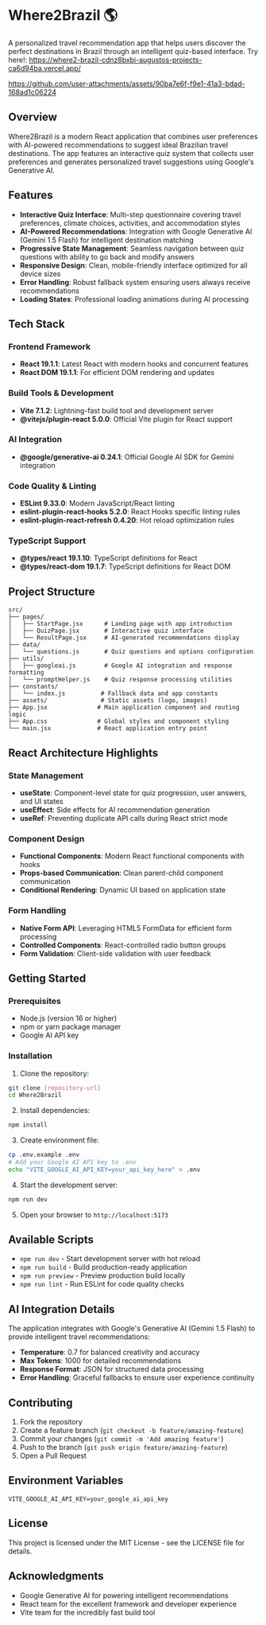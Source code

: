 # Where2Brazil 🌎

A personalized travel recommendation app that helps users discover the perfect destinations in Brazil through an intelligent quiz-based interface.
Try here!: https://where2-brazil-cdnz8bxbi-augustos-projects-ca6d94ba.vercel.app/

https://github.com/user-attachments/assets/90ba7e6f-f9e1-41a3-bdad-168ad1c06224


## Overview

Where2Brazil is a modern React application that combines user preferences with AI-powered recommendations to suggest ideal Brazilian travel destinations. The app features an interactive quiz system that collects user preferences and generates personalized travel suggestions using Google's Generative AI.

## Features

- **Interactive Quiz Interface**: Multi-step questionnaire covering travel preferences, climate choices, activities, and accommodation styles
- **AI-Powered Recommendations**: Integration with Google Generative AI (Gemini 1.5 Flash) for intelligent destination matching
- **Progressive State Management**: Seamless navigation between quiz questions with ability to go back and modify answers
- **Responsive Design**: Clean, mobile-friendly interface optimized for all device sizes
- **Error Handling**: Robust fallback system ensuring users always receive recommendations
- **Loading States**: Professional loading animations during AI processing

## Tech Stack

### Frontend Framework
- **React 19.1.1**: Latest React with modern hooks and concurrent features
- **React DOM 19.1.1**: For efficient DOM rendering and updates

### Build Tools & Development
- **Vite 7.1.2**: Lightning-fast build tool and development server
- **@vitejs/plugin-react 5.0.0**: Official Vite plugin for React support

### AI Integration
- **@google/generative-ai 0.24.1**: Official Google AI SDK for Gemini integration

### Code Quality & Linting
- **ESLint 9.33.0**: Modern JavaScript/React linting
- **eslint-plugin-react-hooks 5.2.0**: React Hooks specific linting rules
- **eslint-plugin-react-refresh 0.4.20**: Hot reload optimization rules

### TypeScript Support
- **@types/react 19.1.10**: TypeScript definitions for React
- **@types/react-dom 19.1.7**: TypeScript definitions for React DOM

## Project Structure

```
src/
├── pages/
│   ├── StartPage.jsx      # Landing page with app introduction
│   ├── QuizPage.jsx       # Interactive quiz interface
│   └── ResultPage.jsx     # AI-generated recommendations display
├── data/
│   └── questions.js       # Quiz questions and options configuration
├── utils/
│   ├── googleai.js        # Google AI integration and response formatting
│   └── promptHelper.js    # Quiz response processing utilities
├── constants/
│   └── index.js          # Fallback data and app constants
├── assets/               # Static assets (logo, images)
├── App.jsx              # Main application component and routing logic
├── App.css              # Global styles and component styling
└── main.jsx             # React application entry point
```

## React Architecture Highlights

### State Management
- **useState**: Component-level state for quiz progression, user answers, and UI states
- **useEffect**: Side effects for AI recommendation generation
- **useRef**: Preventing duplicate API calls during React strict mode

### Component Design
- **Functional Components**: Modern React functional components with hooks
- **Props-based Communication**: Clean parent-child component communication
- **Conditional Rendering**: Dynamic UI based on application state

### Form Handling
- **Native Form API**: Leveraging HTML5 FormData for efficient form processing
- **Controlled Components**: React-controlled radio button groups
- **Form Validation**: Client-side validation with user feedback

## Getting Started

### Prerequisites
- Node.js (version 16 or higher)
- npm or yarn package manager
- Google AI API key

### Installation

1. Clone the repository:
```bash
git clone [repository-url]
cd Where2Brazil
```

2. Install dependencies:
```bash
npm install
```

3. Create environment file:
```bash
cp .env.example .env
# Add your Google AI API key to .env
echo "VITE_GOOGLE_AI_API_KEY=your_api_key_here" > .env
```

4. Start the development server:
```bash
npm run dev
```

5. Open your browser to `http://localhost:5173`

## Available Scripts

- `npm run dev` - Start development server with hot reload
- `npm run build` - Build production-ready application
- `npm run preview` - Preview production build locally
- `npm run lint` - Run ESLint for code quality checks

## AI Integration Details

The application integrates with Google's Generative AI (Gemini 1.5 Flash) to provide intelligent travel recommendations:

- **Temperature**: 0.7 for balanced creativity and accuracy
- **Max Tokens**: 1000 for detailed recommendations
- **Response Format**: JSON for structured data processing
- **Error Handling**: Graceful fallbacks to ensure user experience continuity

## Contributing

1. Fork the repository
2. Create a feature branch (`git checkout -b feature/amazing-feature`)
3. Commit your changes (`git commit -m 'Add amazing feature'`)
4. Push to the branch (`git push origin feature/amazing-feature`)
5. Open a Pull Request

## Environment Variables

```env
VITE_GOOGLE_AI_API_KEY=your_google_ai_api_key
```

## License

This project is licensed under the MIT License - see the LICENSE file for details.

## Acknowledgments

- Google Generative AI for powering intelligent recommendations
- React team for the excellent framework and developer experience
- Vite team for the incredibly fast build tool
